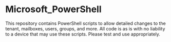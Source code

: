 # Microsoft_PowerShell
This repository contains PowerShell scripts to allow detailed changes to the tenant, mailboxes, users, groups, and more. All code is as is with no liability to a device that may use these scripts. Please test and use appropriately.
